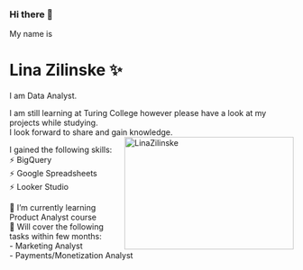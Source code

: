 ### Hi there 👋


My name is 
# **Lina Zilinske** ✨
I am Data Analyst.

I am still learning at Turing College however please have a look at my projects while studying. <br>
I look forward to share and gain knowledge.
<img src ="https://user-images.githubusercontent.com/117217908/221829791-45ac0a78-c030-49c3-80f4-e63fed949f24.jpg" width="300" height="200" align="right" alt= LinaZilinske> <br>

I gained the following skills: <br>
⚡ BigQuery <br>
⚡ Google Spreadsheets <br>
⚡ Looker Studio <br>

🌱 I’m currently learning Product Analyst course <br>
🔭 Will cover the following tasks within few months: <br>
       - Marketing Analyst <br>
       - Payments/Monetization Analyst <br>


<!--
**linazili/linazili** is a ✨ _special_ ✨ repository because its `README.md` (this file) appears on your GitHub profile.

Here are some ideas to get you started:

- 🔭 I’m currently working on ...
- 🌱 I’m currently learning ...
- 👯 I’m looking to collaborate on ...
- 🤔 I’m looking for help with ...
- 💬 Ask me about ...
- 📫 How to reach me: ...
- 😄 Pronouns: ... 
- ⚡ Fun fact: ...
-->
